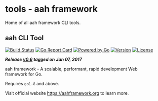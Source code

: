 # tools - aah framework

Home of all aah framework CLI tools.

## aah CLI Tool
[![Build Status](https://travis-ci.org/go-aah/tools.svg?branch=master)](https://travis-ci.org/go-aah/tools) [![Go Report Card](https://goreportcard.com/badge/aahframework.org/tools.v0)](https://goreportcard.com/report/aahframework.org/tools.v0/aah)
 [![Powered by Go](https://img.shields.io/badge/powered_by-go-blue.svg)](https://golang.org)
 [![Version](https://img.shields.io/badge/version-0.6-blue.svg)](https://github.com/go-aah/tools/releases/latest)
 [![License](https://img.shields.io/github/license/go-aah/tools.svg)](LICENSE)

***Release [v0.6](https://github.com/go-aah/tools/releases/latest)  tagged on Jun 07, 2017***

aah framework - A scalable, performant, rapid development Web framework for Go.

Requires `go1.8` and above.

Visit official website https://aahframework.org to learn more.
